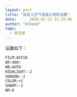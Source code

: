 ```yaml
---
layout: post
title: "自定义空气感富士相机设置"
date:      2020-02-23 21:29:00
author: "Alkaid"
tags:
  - 思无邪
---
```




设置如下：

```tex
FILM:ASTIA
DR:400%
WB:AUTO
HIGHLIGHT:-2
SHADOW:-2
COLOR:+1
SHARP:-2
NR:0
```

